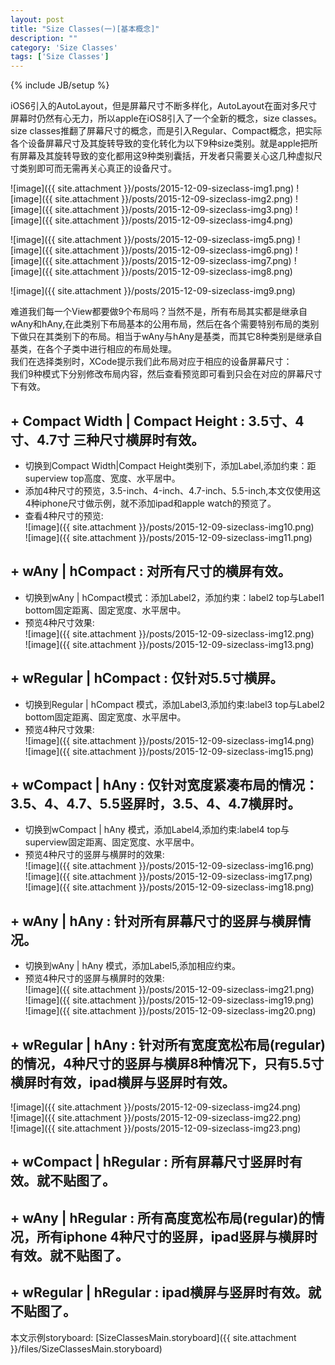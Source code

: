 ```yaml
---
layout: post
title: "Size Classes(一)[基本概念]"
description: ""
category: 'Size Classes'
tags: ['Size Classes']
---
```

{% include JB/setup %}

iOS6引入的AutoLayout，但是屏幕尺寸不断多样化，AutoLayout在面对多尺寸屏幕时仍然有心无力，所以apple在iOS8引入了一个全新的概念，size classes。
size  classes推翻了屏幕尺寸的概念，而是引入Regular、Compact概念，把实际各个设备屏幕尺寸及其旋转导致的变化转化为以下9种size类别。就是apple把所有屏幕及其旋转导致的变化都用这9种类别囊括，开发者只需要关心这几种虚拟尺寸类别即可而无需再关心真正的设备尺寸。

<!--more-->

![image]({{ site.attachment }}/posts/2015-12-09-sizeclass-img1.png)
![image]({{ site.attachment }}/posts/2015-12-09-sizeclass-img2.png)
![image]({{ site.attachment }}/posts/2015-12-09-sizeclass-img3.png)
![image]({{ site.attachment }}/posts/2015-12-09-sizeclass-img4.png)

![image]({{ site.attachment }}/posts/2015-12-09-sizeclass-img5.png)
![image]({{ site.attachment }}/posts/2015-12-09-sizeclass-img6.png)
![image]({{ site.attachment }}/posts/2015-12-09-sizeclass-img7.png)
![image]({{ site.attachment }}/posts/2015-12-09-sizeclass-img8.png)

![image]({{ site.attachment }}/posts/2015-12-09-sizeclass-img9.png)

难道我们每一个View都要做9个布局吗？当然不是，所有布局其实都是继承自wAny和hAny,在此类别下布局基本的公用布局，然后在各个需要特别布局的类别下做只在其类别下的布局。相当于wAny与hAny是基类，而其它8种类别是继承自基类，在各个子类中进行相应的布局处理。  
我们在选择类别时，XCode提示我们此布局对应于相应的设备屏幕尺寸：  
我们9种模式下分别修改布局内容，然后查看预览即可看到只会在对应的屏幕尺寸下有效。  

##  + Compact Width | Compact Height : 3.5寸、4寸、4.7寸 三种尺寸横屏时有效。  

+ 切换到Compact Width|Compact Height类别下，添加Label,添加约束：距superview top高度、宽度、水平居中。    
+ 添加4种尺寸的预览，3.5-inch、4-inch、4.7-inch、5.5-inch,本文仅使用这4种iphone尺寸做示例，就不添加ipad和apple watch的预览了。   
+ 查看4种尺寸的预览:    
![image]({{ site.attachment }}/posts/2015-12-09-sizeclass-img10.png)    
![image]({{ site.attachment }}/posts/2015-12-09-sizeclass-img11.png)  


## + wAny | hCompact : 对所有尺寸的横屏有效。   

+ 切换到wAny | hCompact模式：添加Label2，添加约束：label2 top与Label1 bottom固定距离、固定宽度、水平居中。  
+ 预览4种尺寸效果:  
![image]({{ site.attachment }}/posts/2015-12-09-sizeclass-img12.png)    
![image]({{ site.attachment }}/posts/2015-12-09-sizeclass-img13.png)    

## + wRegular | hCompact : 仅针对5.5寸横屏。   

+ 切换到Regular | hCompact 模式，添加Label3,添加约束:label3 top与Label2 bottom固定距离、固定宽度、水平居中。  
+ 预览4种尺寸效果:  
![image]({{ site.attachment }}/posts/2015-12-09-sizeclass-img14.png)     
![image]({{ site.attachment }}/posts/2015-12-09-sizeclass-img15.png)    

## + wCompact | hAny :  仅针对宽度紧凑布局的情况：3.5、4、4.7、5.5竖屏时，3.5、4、4.7横屏时。 

+ 切换到wCompact | hAny 模式，添加Label4,添加约束:label4 top与superview固定距离、固定宽度、水平居中。   
+ 预览4种尺寸的竖屏与横屏时的效果:    
![image]({{ site.attachment }}/posts/2015-12-09-sizeclass-img16.png)       
![image]({{ site.attachment }}/posts/2015-12-09-sizeclass-img17.png)  
![image]({{ site.attachment }}/posts/2015-12-09-sizeclass-img18.png)  

## + wAny | hAny :   针对所有屏幕尺寸的竖屏与横屏情况。
+ 切换到wAny | hAny 模式，添加Label5,添加相应约束。
+ 预览4种尺寸的竖屏与横屏时的效果:    
![image]({{ site.attachment }}/posts/2015-12-09-sizeclass-img21.png)    
![image]({{ site.attachment }}/posts/2015-12-09-sizeclass-img19.png)       
![image]({{ site.attachment }}/posts/2015-12-09-sizeclass-img20.png)    

## + wRegular | hAny :   针对所有宽度宽松布局(regular)的情况，4种尺寸的竖屏与横屏8种情况下，只有5.5寸横屏时有效，ipad横屏与竖屏时有效。     
![image]({{ site.attachment }}/posts/2015-12-09-sizeclass-img24.png)    
![image]({{ site.attachment }}/posts/2015-12-09-sizeclass-img22.png)    
![image]({{ site.attachment }}/posts/2015-12-09-sizeclass-img23.png)       

## + wCompact | hRegular : 所有屏幕尺寸竖屏时有效。就不贴图了。    

## + wAny | hRegular : 所有高度宽松布局(regular)的情况，所有iphone 4种尺寸的竖屏，ipad竖屏与横屏时有效。就不贴图了。  

## + wRegular | hRegular : ipad横屏与竖屏时有效。就不贴图了。  

本文示例storyboard: [SizeClassesMain.storyboard]({{ site.attachment }}/files/SizeClassesMain.storyboard)


